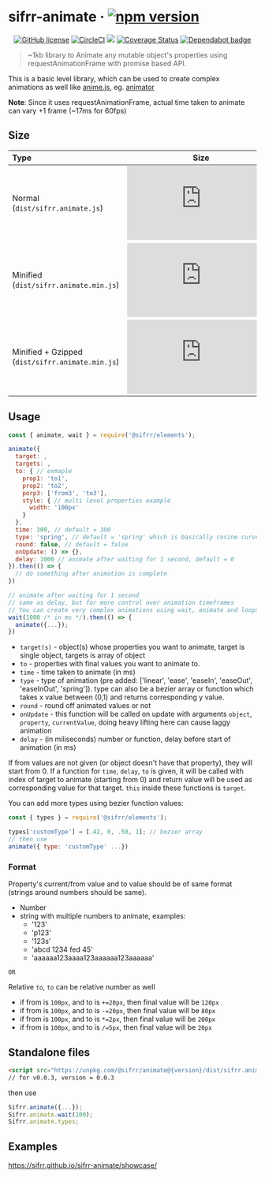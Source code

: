 # sifrr-animate · [![npm version](https://img.shields.io/npm/v/@sifrr/animate.svg)](https://www.npmjs.com/package/@sifrr/animate)

<p align="center">
  <a href="https://github.com/sifrr/sifrr-animate/blob/master/LICENSE"><img src="https://img.shields.io/badge/license-MIT-blue.svg?style=flat-square" alt="GitHub license" /></a>
  <a href="https://circleci.com/gh/sifrr/sifrr-animate"><img alt="CircleCI" src="https://img.shields.io/circleci/project/github/sifrr/sifrr-animate/master.svg?logo=circleci&style=flat-square" /></a>
  <a href="https://app.fossa.io/projects/git%2Bgithub.com%2Fsifrr%2Fsifrr-animate?ref=badge_small" alt="FOSSA Status"><img src="https://app.fossa.io/api/projects/git%2Bgithub.com%2Fsifrr%2Fsifrr-animate.svg?type=small"/></a>
  <a href="https://coveralls.io/github/sifrr/sifrr-animate?branch=master"><img src="https://img.shields.io/coveralls/github/sifrr/sifrr-animate.svg?style=flat-square" alt="Coverage Status" /></a>
  <a href="https://dependabot.com/"><img src="https://badgen.net/badge/Dependabot/enabled/green?icon=dependabot" alt="Dependabot badge" /></a>
</p>

> ~1kb library to Animate any mutable object's properties using requestAnimationFrame with promise based API.

This is a basic level library, which can be used to create complex animations as well like [anime.js](https://github.com/juliangarnier/anime), eg. [animator](./showcase/animator.js)

**Note**: Since it uses requestAnimationFrame, actual time taken to animate can vary +1 frame (~17ms for 60fps)

## Size

| Type                                             |                                                                                                       Size                                                                                                       |
| :----------------------------------------------- | :--------------------------------------------------------------------------------------------------------------------------------------------------------------------------------------------------------------: |
| Normal (`dist/sifrr.animate.js`)                 |                    [![Normal](https://img.badgesize.io/sifrr/sifrr-animate/master/dist/sifrr.animate.js?maxAge=600)](https://github.com/sifrr/sifrr-animate/blob/master/dist/sifrr.animate.js)                   |
| Minified (`dist/sifrr.animate.min.js`)           |               [![Minified](https://img.badgesize.io/sifrr/sifrr-animate/master/dist/sifrr.animate.min.js?maxAge=600)](https://github.com/sifrr/sifrr-animate/blob/master/dist/sifrr.animate.min.js)              |
| Minified + Gzipped (`dist/sifrr.animate.min.js`) | [![Minified + Gzipped](https://img.badgesize.io/sifrr/sifrr-animate/master/dist/sifrr.animate.min.js?compression=gzip&maxAge=600)](https://github.com/sifrr/sifrr-animate/blob/master/dist/sifrr.animate.min.js) |

## Usage

```js
const { animate, wait } = require('@sifrr/elements');

animate({
  target: ,
  targets: ,
  to: { // exmaple
    prop1: 'to1',
    prop2: 'to2',
    porp3: ['from3', 'to3'],
    style: { // multi level properties example
      width: '100px'
    }
  },
  time: 300, // default = 300
  type: 'spring', // default = 'spring' which is basically cosine curve
  round: false, // default = false
  onUpdate: () => {},
  delay: 1000 // animate after waiting for 1 second, default = 0
}).then(() => {
  // do something after animation is complete
})

// animate after waiting for 1 second
// same as delay, but for more control over animation timeframes
// You can create very complex animations using wait, animate and loops
wait(1000 /* in ms */).then(() => {
  animate({...});
})
```

-   `target(s)` - object(s) whose properties you want to animate, target is single object, targets is array of object
-   `to` - properties with final values you want to animate to.
-   `time` - time taken to animate (in ms)
-   `type` - type of animation (pre added: \['linear', 'ease', 'easeIn', 'easeOut', 'easeInOut', 'spring']). type can also be a bezier array or function which takes x value between (0,1) and returns corresponding y value.
-   `round` - round off animated values or not
-   `onUpdate` - this function will be called on update with arguments `object`, `property`, `currentValue`, doing heavy lifting here can cause laggy animation
-   `delay` - (in miliseconds) number or function, delay before start of animation (in ms)

If from values are not given (or object doesn't have that property), they will start from 0.
If a function for `time`, `delay`, `to` is given, it will be called with index of target to animate (starting from 0) and return value will be used as corresponding value for that target. `this` inside these functions is `target`.

You can add more types using bezier function values:

```js
const { types } = require('@sifrr/elements');

types['customType'] = [.42, 0, .58, 1]; // bezier array
// then use
animate({ type: 'customType' ...})
```

### Format

Property's current/from value and to value should be of same format (strings around numbers should be same).

-   Number
-   string with multiple numbers to animate, examples:
    -   '123'
    -   'p123'
    -   '123s'
    -   'abcd 1234 fed 45'
    -   'aaaaaa123aaaa123aaaaaa123aaaaaa'

`OR`

Relative `to`, `to` can be relative number as well

-   if from is `100px`, and to is `+=20px`, then final value will be `120px`
-   if from is `100px`, and to is `-=20px`, then final value will be `80px`
-   if from is `100px`, and to is `*=2px`, then final value will be `200px`
-   if from is `100px`, and to is `/=5px`, then final value will be `20px`

## Standalone files

```html
<script src="https://unpkg.com/@sifrr/animate@{version}/dist/sifrr.animate.min.js"></script>
// for v0.0.3, version = 0.0.3
```

then use

```js
Sifrr.animate({...});
Sifrr.animate.wait(100);
Sifrr.animate.types;
```

## Examples

<https://sifrr.github.io/sifrr-animate/showcase/>
